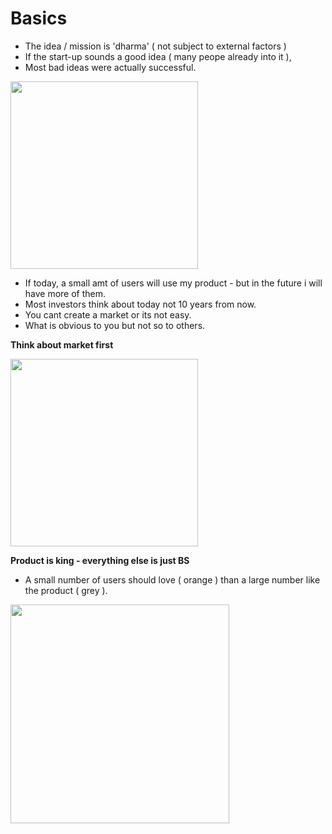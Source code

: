 # Basics

- The idea / mission is 'dharma' ( not subject to external factors )
- If the start-up sounds a good idea ( many peope already into it ),
- Most bad ideas were actually successful.


<img src="https://github.com/shekharbiswas/Startup-guide/assets/32758439/df9f0905-1d89-42f0-9725-cd0b752c8d66" width="300">


- If today, a small amt of users will use my product - but in the future i will have more of them.
- Most investors think about today not 10 years from now.
- You cant create a market or its not easy.
- What is obvious to you but not so to others.

**Think about market first**

<img src="https://github.com/shekharbiswas/Startup-guide/assets/32758439/69c71822-b1d4-42a9-878b-dce0fa7e8c4e" width="300">

**Product is king - everything else is just BS**

- A small number of users should love ( orange ) than a large number like the product ( grey ).

<img src="https://github.com/shekharbiswas/Startup-guide/assets/32758439/9a639640-0811-433d-908c-330a4f2f19d7" width="350">

